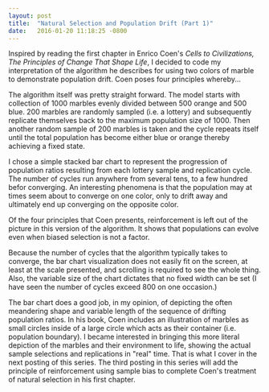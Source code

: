 ```yaml
---
layout: post
title:  "Natural Selection and Population Drift (Part 1)"
date:   2016-01-20 11:18:25 -0800
---
```

Inspired by reading the first chapter in Enrico Coen's *Cells to Civilizations, The Principles of Change That Shape Life*, I decided to code my interpretation of the algorithm he describes for using two colors of marble to demonstrate population drift. Coen poses four principles whereby...

<div id="chart"></div>

<script src="/assets/javascripts/d3.min.js" charset="utf-8"></script>
<script src="/assets/javascripts/underscore-min.js"></script>
<script src="/assets/javascripts/pop_drift_lab_8x.js"></script>
<script src="/assets/javascripts/pop_drift_1_D3.js"></script>

The algorithm itself was pretty straight forward. The model starts with collection of 1000 marbles evenly divided between 500 orange and 500 blue. 200 marbles are randomly sampled (i.e. a lottery) and subsequently replicate themselves back to the maximum population size of 1000. Then another random sample of 200 marbles is taken and the cycle repeats itself until the total population has become either blue or orange thereby achieving a fixed state.

I chose a simple stacked bar chart to represent the progression of population ratios resulting from each lottery sample and replication cycle. The number of cycles run anywhere from several tens, to a few hundred befor converging. An interesting phenomena is that the population may at times seem about to converge on one color, only to drift away and ultimately end up converging on the opposite color.

Of the four principles that Coen presents, reinforcement is left out of the picture in this version of the algorithm. It shows that populations can evolve even when biased selection is not a factor.

Because the number of cycles that the algorithm typically takes to converge, the bar chart visualization does not easily fit on the screen, at least at the scale presented, and scrolling is required to see the whole thing. Also, the variable size of the chart dictates that no fixed width can be set (I have seen the number of cycles exceed 800 on one occasion.)

The bar chart does a good job, in my opinion, of depicting the often meandering shape and variable length of the sequence of drifting population ratios. In his book, Coen includes an illustration of marbles as small circles inside of a large circle which acts as their container (i.e. population boundary). I became interested in bringing this more literal depiction of the marbles and their environment to life, showing the actual sample selections and replications in "real" time. That is what I cover in the next posting of this series. The third posting in this series will add the principle of reinforcement using sample bias to complete Coen's treatment of natural selection in his first chapter.